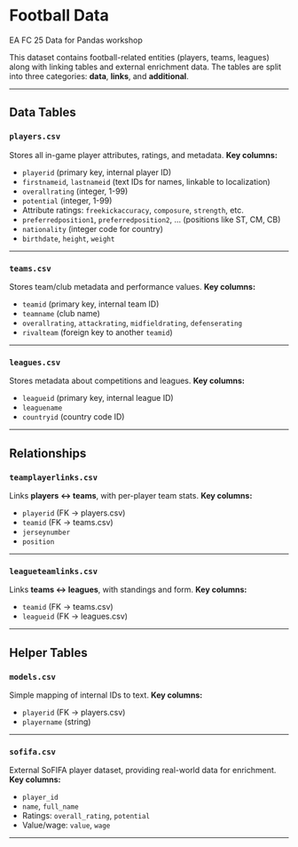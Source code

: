 # Football Data

EA FC 25 Data for Pandas workshop

This dataset contains football-related entities (players, teams, leagues) along with linking tables and external enrichment data.
The tables are split into three categories: **data**, **links**, and **additional**.

---

## Data Tables

### `players.csv`

Stores all in-game player attributes, ratings, and metadata.
**Key columns:**

* `playerid` (primary key, internal player ID)
* `firstnameid`, `lastnameid` (text IDs for names, linkable to localization)
* `overallrating` (integer, 1-99)
* `potential` (integer, 1-99)
* Attribute ratings: `freekickaccuracy`, `composure`, `strength`, etc.
* `preferredposition1`, `preferredposition2`, … (positions like ST, CM, CB)
* `nationality` (integer code for country)
* `birthdate`, `height`, `weight`

---

### `teams.csv`

Stores team/club metadata and performance values.
**Key columns:**

* `teamid` (primary key, internal team ID)
* `teamname` (club name)
* `overallrating`, `attackrating`, `midfieldrating`, `defenserating`
* `rivalteam` (foreign key to another `teamid`)
---

### `leagues.csv`

Stores metadata about competitions and leagues.
**Key columns:**

* `leagueid` (primary key, internal league ID)
* `leaguename`
* `countryid` (country code ID)
---

## Relationships

### `teamplayerlinks.csv`

Links **players ↔ teams**, with per-player team stats.
**Key columns:**

* `playerid` (FK → players.csv)
* `teamid` (FK → teams.csv)
* `jerseynumber`
* `position`

---

### `leagueteamlinks.csv`

Links **teams ↔ leagues**, with standings and form.
**Key columns:**

* `teamid` (FK → teams.csv)
* `leagueid` (FK → leagues.csv)
---

## Helper Tables

### `models.csv`

Simple mapping of internal IDs to text.
**Key columns:**

* `playerid` (FK → players.csv)
* `playername` (string)

---

### `sofifa.csv`

External SoFIFA player dataset, providing real-world data for enrichment.
**Key columns:**

* `player_id`
* `name`, `full_name`
* Ratings: `overall_rating`, `potential`
* Value/wage: `value`, `wage`

---
